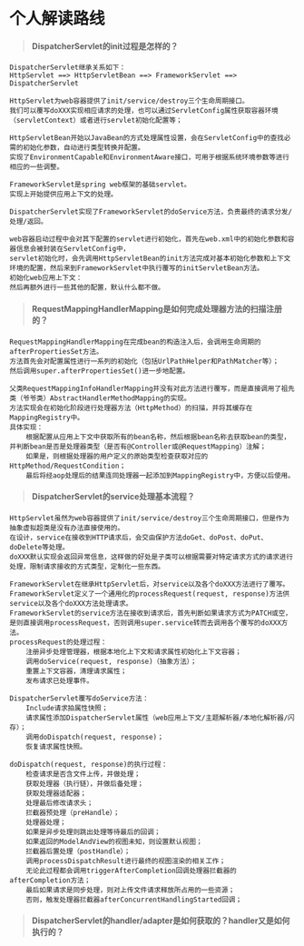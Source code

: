 个人解读路线
====
>#### DispatcherServlet的init过程是怎样的？ ####
    DispatcherServlet继承关系如下：
    HttpServlet ==> HttpServletBean ==> FrameworkServlet ==> DispatcherServlet
    
    HttpServlet为web容器提供了init/service/destroy三个生命周期接口。
    我们可以覆写doXXX实现相应请求的处理，也可以通过ServletConfig属性获取容器环境（servletContext）或者进行servlet初始化配置等；
    
    HttpServletBean开始以JavaBean的方式处理属性设置，会在ServletConfig中的查找必需的初始化参数，自动进行类型转换并配置。
    实现了EnvironmentCapable和EnvironmentAware接口，可用于根据系统环境参数等进行相应的一些调整。
    
    FrameworkServlet是spring web框架的基础servlet。
    实现上开始提供应用上下文的处理。

    DispatcherServlet实现了FrameworkServlet的doService方法，负责最终的请求分发/处理/返回。
    
    web容器启动过程中会对其下配置的servlet进行初始化，首先在web.xml中的初始化参数和容器信息会被封装在ServletConfig中，
    servlet初始化时，会先调用HttpServletBean的init方法完成对基本初始化参数和上下文环境的配置，然后来到FrameworkServlet中执行覆写的initServletBean方法。
    初始化web应用上下文：
    然后再额外进行一些其他的配置，默认什么都不做。


>#### RequestMappingHandlerMapping是如何完成处理器方法的扫描注册的？ ####
    RequestMappingHandlerMapping在完成bean的构造注入后，会调用生命周期的afterPropertiesSet方法。
    方法首先会对配置属性进行一系列的初始化（包括UrlPathHelper和PathMatcher等）；
    然后调用super.afterPropertiesSet()进一步地配置。
    
    父类RequestMappingInfoHandlerMapping并没有对此方法进行覆写，而是直接调用了祖先类（爷爷类）AbstractHandlerMethodMapping的实现。
    方法实现会在初始化阶段进行处理器方法（HttpMethod）的扫描，并将其缓存在MappingRegistry中。
    具体实现：
        根据配置从应用上下文中获取所有的bean名称，然后根据bean名称去获取bean的类型，并判断bean是否是处理器类型（是否有@Controller或@RequestMapping）注解；
        如果是，则根据处理器的用户定义的原始类型检查获取对应的HttpMethod/RequestCondition；
        最后将经aop处理后的结果连同处理器一起添加到MappingRegistry中，方便以后使用。
    
>#### DispatcherServlet的service处理基本流程？ ####
    HttpServlet虽然为web容器提供了init/service/destroy三个生命周期接口，但是作为抽象虚拟超类是没有办法直接使用的。
    在设计，service在接收到HTTP请求后，会交由保护方法doGet、doPost、doPut、doDelete等处理。
    doXXX默认实现会返回异常信息，这样做的好处是子类可以根据需要对特定请求方式的请求进行处理，限制请求接收的方式类型，定制化一些东西。
    
    FrameworkServlet在继承HttpServlet后，对service以及各个doXXX方法进行了覆写。
    FrameworkServlet定义了一个通用化的processRequest(request, response)方法供service以及各个doXXX方法处理请求。
    FrameworkServlet的service方法在接收到请求后，首先判断如果请求方式为PATCH或空，是则直接调用processRequest，否则调用super.service转而去调用各个覆写的doXXX方法。
    processRequest的处理过程：
        注册异步处理管理器，根据本地化上下文和请求属性初始化上下文容器；
        调用doService(request, response)（抽象方法）；
        重置上下文容器，清理请求属性；
        发布请求已处理事件。
    
    DispatcherServlet覆写doService方法：
        Include请求拍属性快照；
        请求属性添加DispatcherServlet属性（web应用上下文/主题解析器/本地化解析器/闪存）；
        调用doDispatch(request, response)；
        恢复请求属性快照。
    
    doDispatch(request, response)的执行过程：
        检查请求是否含文件上传，并做处理；
        获取处理器（执行链），并做后备处理；
        获取处理器适配器；
        处理最后修改请求头；
        拦截器预处理（preHandle）；
        处理器处理；
        如果是异步处理则跳出处理等待最后的回调；
        如果返回的ModelAndView的视图未知，则设置默认视图；
        拦截器后置处理（postHandle）；
        调用processDispatchResult进行最终的视图渲染的相关工作；
        无论此过程都会调用triggerAfterCompletion回调处理器拦截器的afterCompletion方法；
        最后如果请求是同步处理，则对上传文件请求释放所占用的一些资源；
        否则，触发处理器拦截器afterConcurrentHandlingStarted回调；
    

>#### DispatcherServlet的handler/adapter是如何获取的？handler又是如何执行的？ ####
